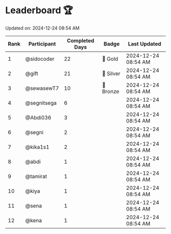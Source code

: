 # Leaderboard 🏆

Updated on: 2024-12-24 08:54 AM

| Rank | Participant       | Completed Days | Badge      | Last Updated         |
|------|-------------------|----------------|------------|----------------------|
| 1    | @sidocoder        | 22             | 🏅 Gold     | 2024-12-24 08:54 AM |
| 2    | @gift             | 21             | 🥈 Silver   | 2024-12-24 08:54 AM |
| 3    | @sewasewT7        | 10             | 🥉 Bronze   | 2024-12-24 08:54 AM |
| 4    | @segnitsega       | 6              |            | 2024-12-24 08:54 AM |
| 5    | @Abdi036          | 3              |            | 2024-12-24 08:54 AM |
| 6    | @segni            | 2              |            | 2024-12-24 08:54 AM |
| 7    | @kika1s1          | 2              |            | 2024-12-24 08:54 AM |
| 8    | @abdi             | 1              |            | 2024-12-24 08:54 AM |
| 9    | @tamirat          | 1              |            | 2024-12-24 08:54 AM |
| 10   | @kiya             | 1              |            | 2024-12-24 08:54 AM |
| 11   | @sena             | 1              |            | 2024-12-24 08:54 AM |
| 12   | @kena             | 1              |            | 2024-12-24 08:54 AM |
